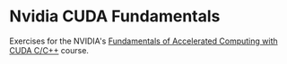 # Nvidia CUDA Fundamentals

Exercises for the NVIDIA's [Fundamentals of Accelerated Computing with CUDA C/C++](https://courses.nvidia.com/courses/course-v1:DLI+C-AC-01+V1/about) course.
